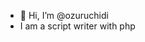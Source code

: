 - 👋 Hi, I’m @ozuruchidi
- I am a script writer with php
<!---
ozuruchidi/ozuruchidi is a ✨ special ✨ repository because its `README.md` (this file) appears on your GitHub profile.
You can click the Preview link to take a look at your changes.
--->
